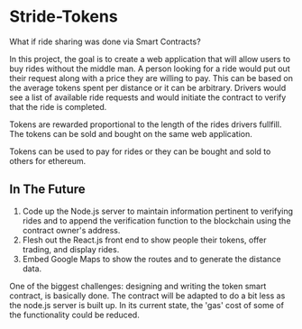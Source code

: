 # Stride-Tokens
What if ride sharing was done via Smart Contracts?

In this project, the goal is to create a web application that will allow users to buy rides without the middle man. A person looking for a ride would put out their request along with a price they are willing to pay. This can be based on the average tokens spent per distance or it can be arbitrary. Drivers would see a list of available ride requests and would initiate the contract to verify that the ride is completed.

Tokens are rewarded proportional to the length of the rides drivers fullfill. The tokens can be sold and bought on the same web application. 

Tokens can be used to pay for rides or they can be bought and sold to others for ethereum.

## In The Future

1. Code up the Node.js server to maintain information pertinent to verifying rides and to append the verification function to the blockchain using the contract owner's address.
1. Flesh out the React.js front end to show people their tokens, offer trading, and display rides.
1. Embed Google Maps to show the routes and to generate the distance data.

One of the biggest challenges: designing and writing the token smart contract, is basically done. The contract will be adapted to do a bit less as the node.js server is built up. In its current state, the 'gas' cost of some of the functionality could be reduced. 
